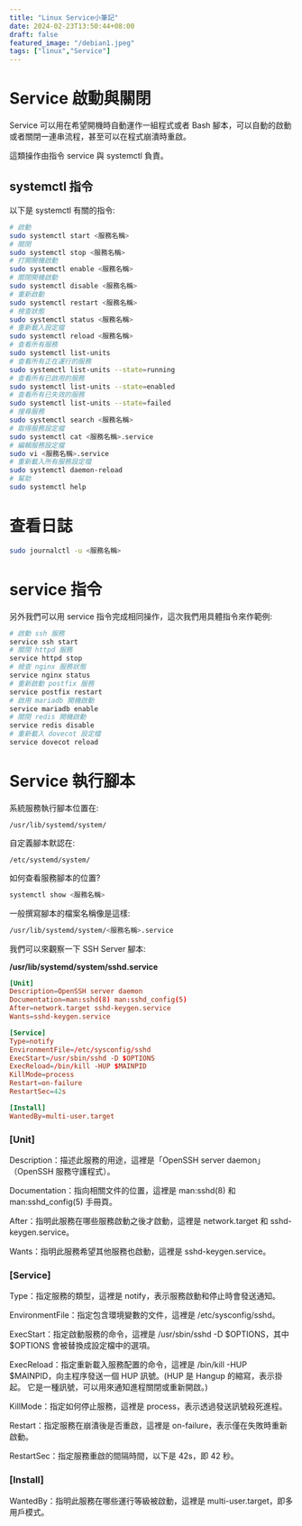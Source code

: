 ```yaml
---
title: "Linux Service小筆記"
date: 2024-02-23T13:50:44+08:00
draft: false
featured_image: "/debian1.jpeg"
tags: ["linux","Service"]
---
```


# Service 啟動與關閉

Service 可以用在希望開機時自動運作一組程式或者 Bash 腳本，可以自動的啟動或者關閉一連串流程，甚至可以在程式崩潰時重啟。

這類操作由指令 service 與 systemctl 負責。

## systemctl 指令

以下是 systemctl 有關的指令:

```bash
# 啟動
sudo systemctl start <服務名稱>
# 關閉
sudo systemctl stop <服務名稱>
# 打開開機啟動
sudo systemctl enable <服務名稱>
# 關閉開機啟動
sudo systemctl disable <服務名稱>
# 重新啟動
sudo systemctl restart <服務名稱>
# 檢查狀態
sudo systemctl status <服務名稱>
# 重新載入設定檔
sudo systemctl reload <服務名稱>
# 查看所有服務
sudo systemctl list-units
# 查看所有正在運行的服務
sudo systemctl list-units --state=running
# 查看所有已啟用的服務
sudo systemctl list-units --state=enabled
# 查看所有已失效的服務
sudo systemctl list-units --state=failed
# 搜尋服務
sudo systemctl search <服務名稱>
# 取得服務設定檔
sudo systemctl cat <服務名稱>.service
# 編輯服務設定檔
sudo vi <服務名稱>.service
# 重新載入所有服務設定檔
sudo systemctl daemon-reload
# 幫助
sudo systemctl help
```

# 查看日誌

```bash
sudo journalctl -u <服務名稱>
```

# service 指令

另外我們可以用 service 指令完成相同操作，這次我們用具體指令來作範例:

```bash
# 啟動 ssh 服務
service ssh start
# 關閉 httpd 服務
service httpd stop
# 檢查 nginx 服務狀態
service nginx status
# 重新啟動 postfix 服務
service postfix restart
# 啟用 mariadb 開機啟動
service mariadb enable
# 關閉 redis 開機啟動
service redis disable
# 重新載入 dovecot 設定檔
service dovecot reload
```

# Service 執行腳本

系統服務執行腳本位置在:

```
/usr/lib/systemd/system/
```

自定義腳本默認在:

```
/etc/systemd/system/
```

如何查看服務腳本的位置?

```bash
systemctl show <服務名稱>
```

一般撰寫腳本的檔案名稱像是這樣:

```bash
/usr/lib/systemd/system/<服務名稱>.service
```

我們可以來觀察一下 SSH Server 腳本:

**/usr/lib/systemd/system/sshd.service**

```TOML
[Unit]
Description=OpenSSH server daemon
Documentation=man:sshd(8) man:sshd_config(5)
After=network.target sshd-keygen.service
Wants=sshd-keygen.service

[Service]
Type=notify
EnvironmentFile=/etc/sysconfig/sshd
ExecStart=/usr/sbin/sshd -D $OPTIONS
ExecReload=/bin/kill -HUP $MAINPID
KillMode=process
Restart=on-failure
RestartSec=42s

[Install]
WantedBy=multi-user.target
```

### [Unit]

Description：描述此服務的用途，這裡是「OpenSSH server daemon」（OpenSSH 服務守護程式）。

Documentation：指向相關文件的位置，這裡是 man:sshd(8) 和 man:sshd_config(5) 手冊頁。

After：指明此服務在哪些服務啟動之後才啟動，這裡是 network.target 和 sshd-keygen.service。

Wants：指明此服務希望其他服務也啟動，這裡是 sshd-keygen.service。

### [Service]

Type：指定服務的類型，這裡是 notify，表示服務啟動和停止時會發送通知。

EnvironmentFile：指定包含環境變數的文件，這裡是 /etc/sysconfig/sshd。

ExecStart：指定啟動服務的命令，這裡是 /usr/sbin/sshd -D $OPTIONS，其中 $OPTIONS 會被替換成設定檔中的選項。

ExecReload：指定重新載入服務配置的命令，這裡是 /bin/kill -HUP $MAINPID，向主程序發送一個 HUP 訊號。(HUP 是 Hangup 的縮寫，表示掛起。 它是一種訊號，可以用來通知進程關閉或重新開啟。)

KillMode：指定如何停止服務，這裡是 process，表示透過發送訊號殺死進程。

Restart：指定服務在崩潰後是否重啟，這裡是 on-failure，表示僅在失敗時重新啟動。

RestartSec：指定服務重啟的間隔時間，以下是 42s，即 42 秒。

### [Install]

WantedBy：指明此服務在哪些運行等級被啟動，這裡是 multi-user.target，即多用戶模式。